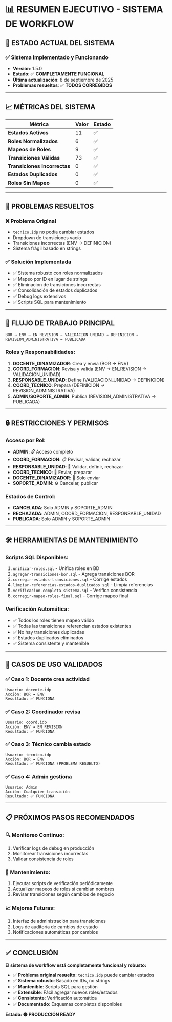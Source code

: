 # 📊 RESUMEN EJECUTIVO - SISTEMA DE WORKFLOW

## 🎯 **ESTADO ACTUAL DEL SISTEMA**

### **✅ Sistema Implementado y Funcionando**
- **Versión**: 1.5.0
- **Estado**: ✅ **COMPLETAMENTE FUNCIONAL**
- **Última actualización**: 8 de septiembre de 2025
- **Problemas resueltos**: ✅ **TODOS CORREGIDOS**

---

## 📈 **MÉTRICAS DEL SISTEMA**

| Métrica | Valor | Estado |
|---------|-------|--------|
| **Estados Activos** | 11 | ✅ |
| **Roles Normalizados** | 6 | ✅ |
| **Mapeos de Roles** | 9 | ✅ |
| **Transiciones Válidas** | 73 | ✅ |
| **Transiciones Incorrectas** | 0 | ✅ |
| **Estados Duplicados** | 0 | ✅ |
| **Roles Sin Mapeo** | 0 | ✅ |

---

## 🔧 **PROBLEMAS RESUELTOS**

### **❌ Problema Original**
- `tecnico.idp` no podía cambiar estados
- Dropdown de transiciones vacío
- Transiciones incorrectas (ENV → DEFINICION)
- Sistema frágil basado en strings

### **✅ Solución Implementada**
- ✅ Sistema robusto con roles normalizados
- ✅ Mapeo por ID en lugar de strings
- ✅ Eliminación de transiciones incorrectas
- ✅ Consolidación de estados duplicados
- ✅ Debug logs extensivos
- ✅ Scripts SQL para mantenimiento

---

## 🚦 **FLUJO DE TRABAJO PRINCIPAL**

```
BOR → ENV → EN_REVISION → VALIDACION_UNIDAD → DEFINICION → REVISION_ADMINISTRATIVA → PUBLICADA
```

### **Roles y Responsabilidades:**
1. **DOCENTE_DINAMIZADOR**: Crea y envía (BOR → ENV)
2. **COORD_FORMACION**: Revisa y valida (ENV → EN_REVISION → VALIDACION_UNIDAD)
3. **RESPONSABLE_UNIDAD**: Define (VALIDACION_UNIDAD → DEFINICION)
4. **COORD_TECNICO**: Prepara (DEFINICION → REVISION_ADMINISTRATIVA)
5. **ADMIN/SOPORTE_ADMIN**: Publica (REVISION_ADMINISTRATIVA → PUBLICADA)

---

## 🔒 **RESTRICCIONES Y PERMISOS**

### **Acceso por Rol:**
- **ADMIN**: 🔓 Acceso completo
- **COORD_FORMACION**: 📋 Revisar, validar, rechazar
- **RESPONSABLE_UNIDAD**: 👑 Validar, definir, rechazar
- **COORD_TECNICO**: 🔧 Enviar, preparar
- **DOCENTE_DINAMIZADOR**: 📝 Solo enviar
- **SOPORTE_ADMIN**: ⚙️ Cancelar, publicar

### **Estados de Control:**
- **CANCELADA**: Solo ADMIN y SOPORTE_ADMIN
- **RECHAZADA**: ADMIN, COORD_FORMACION, RESPONSABLE_UNIDAD
- **PUBLICADA**: Solo ADMIN y SOPORTE_ADMIN

---

## 🛠️ **HERRAMIENTAS DE MANTENIMIENTO**

### **Scripts SQL Disponibles:**
1. `unificar-roles.sql` - Unifica roles en BD
2. `agregar-transiciones-bor.sql` - Agrega transiciones BOR
3. `corregir-estados-transiciones.sql` - Corrige estados
4. `limpiar-referencias-estados-duplicados.sql` - Limpia referencias
5. `verificacion-completa-sistema.sql` - Verifica consistencia
6. `corregir-mapeo-roles-final.sql` - Corrige mapeo final

### **Verificación Automática:**
- ✅ Todos los roles tienen mapeo válido
- ✅ Todas las transiciones referencian estados existentes
- ✅ No hay transiciones duplicadas
- ✅ Estados duplicados eliminados
- ✅ Sistema consistente y mantenible

---

## 🎯 **CASOS DE USO VALIDADOS**

### **✅ Caso 1: Docente crea actividad**
```
Usuario: docente.idp
Acción: BOR → ENV
Resultado: ✅ FUNCIONA
```

### **✅ Caso 2: Coordinador revisa**
```
Usuario: coord.idp
Acción: ENV → EN_REVISION
Resultado: ✅ FUNCIONA
```

### **✅ Caso 3: Técnico cambia estado**
```
Usuario: tecnico.idp
Acción: BOR → ENV
Resultado: ✅ FUNCIONA (PROBLEMA RESUELTO)
```

### **✅ Caso 4: Admin gestiona**
```
Usuario: Admin
Acción: Cualquier transición
Resultado: ✅ FUNCIONA
```

---

## 📋 **PRÓXIMOS PASOS RECOMENDADOS**

### **🔍 Monitoreo Continuo:**
1. Verificar logs de debug en producción
2. Monitorear transiciones incorrectas
3. Validar consistencia de roles

### **🔧 Mantenimiento:**
1. Ejecutar scripts de verificación periódicamente
2. Actualizar mapeos de roles si cambian nombres
3. Revisar transiciones según cambios de negocio

### **📈 Mejoras Futuras:**
1. Interfaz de administración para transiciones
2. Logs de auditoría de cambios de estado
3. Notificaciones automáticas por cambios

---

## ✅ **CONCLUSIÓN**

**El sistema de workflow está completamente funcional y robusto:**

- ✅ **Problema original resuelto**: `tecnico.idp` puede cambiar estados
- ✅ **Sistema robusto**: Basado en IDs, no strings
- ✅ **Mantenible**: Scripts SQL para gestión
- ✅ **Extensible**: Fácil agregar nuevos roles/estados
- ✅ **Consistente**: Verificación automática
- ✅ **Documentado**: Esquemas completos disponibles

**Estado: 🟢 PRODUCCIÓN READY**








